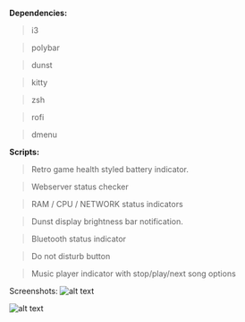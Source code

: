 **Dependencies:**

>  i3

>  polybar

>  dunst

>  kitty

>  zsh

>  rofi

>  dmenu

**Scripts:**

>  Retro game health styled battery indicator.

>  Webserver status checker

>  RAM / CPU / NETWORK status indicators

>  Dunst display brightness bar notification.

>  Bluetooth status indicator

>  Do not disturb button

>  Music player indicator with stop/play/next song options

Screenshots:
![alt text](https://github.com/MrDefkit/Dotfiles/blob/main/2022-10-13-12:18:47-screenshot.png)

![alt text](https://github.com/MrDefkit/Dotfiles/blob/main/2022-10-13-12:19:07-screenshot.png)


